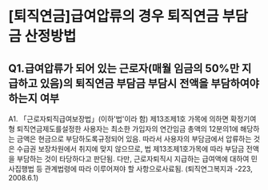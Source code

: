 # [퇴직연금]급여압류의 경우 퇴직연금 부담금 산정방법
## Q1.급여압류가 되어 있는 근로자(매월 임금의 50%만 지급하고 있음)의 퇴직연금 부담금 부담시 전액을 부담하여야 하는지 여부
A1. 「근로자퇴직급여보장법」(이하'법'이라 함) 제13조제1호 가목에 의하면 확정기여형 퇴직연금제도를설정한 사용자는 최소한 가입자의 연간임금 총액의 12분의1에 해당하는 금액은 현금으로 부담하도록규정되어 있음.
따라서 사용자의 부담금에서 압류하는 것은 수급권 보장차원에서 취지에 맞지 않으므로, 법 제13조제1호가목에 따라 부담금 전액을 부담하는 것이 타당하다고 판단됨.
다만, 근로자퇴직시 지급하는 급여액에 대하여 민사집행법 등 관계법령에 따라 이루어져야 할 사항으로사료됨. (퇴직연그복지과 -223, 2008.6.1)
